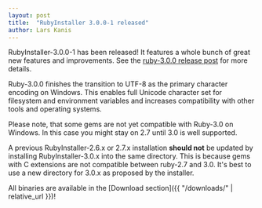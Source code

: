```yaml
---
layout: post
title:  "RubyInstaller 3.0.0-1 released"
author: Lars Kanis
---
```

RubyInstaller-3.0.0-1 has been released!
It features a whole bunch of great new features and improvements.
See the [ruby-3.0.0 release post](https://www.ruby-lang.org/en/news/2020/12/25/ruby-3-0-0-released/) for more details.

Ruby-3.0.0 finishes the transition to UTF-8 as the primary character encoding on Windows.
This enables full Unicode character set for filesystem and environment variables and increases compatibility with other tools and operating systems.

Please note, that some gems are not yet compatible with Ruby-3.0 on Windows.
In this case you might stay on 2.7 until 3.0 is well supported.

A previous RubyInstaller-2.6.x or 2.7.x installation <b>should not</b> be updated by installing RubyInstaller-3.0.x into the same directory.
This is because gems with C extensions are not compatible between ruby-2.7 and 3.0.
It's best to use a new directory for 3.0.x as proposed by the installer.

All binaries are available in the [Download section]({{ "/downloads/" | relative_url }})!
